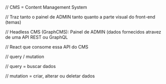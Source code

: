 // CMS = Content Management System

// Traz tanto o painel de ADMIN tanto quanto a parte visual do front-end (temas)

// Headless CMS (GraphCMS): Painel de ADMIN (dados fornecidos atravez de uma API REST ou GraphQL

// React que consome essa API do CMS

// query / mutation

// query = buscar dados 

// mutation = criar, alterar ou deletar dados